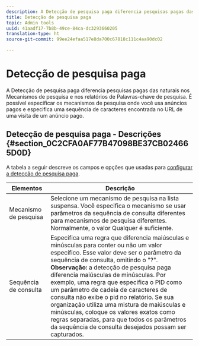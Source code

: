 ```yaml
---
description: A Detecção de pesquisa paga diferencia pesquisas pagas das naturais nos Mecanismos de pesquisa e nos relatórios de Palavras-chave de pesquisa. É possível especificar os mecanismos de pesquisa onde você usa anúncios pagos e especifica uma sequência de caracteres encontrada no URL de uma visita de um anúncio pago.
title: Detecção de pesquisa paga
topic: Admin tools
uuid: 41aadf17-7b8b-49ce-84ca-dc3293660205
translation-type: ht
source-git-commit: 99ee24efaa517e8da700c67818c111c4aa90dc02

---
```



# Detecção de pesquisa paga

A Detecção de pesquisa paga diferencia pesquisas pagas das naturais nos Mecanismos de pesquisa e nos relatórios de Palavras-chave de pesquisa. É possível especificar os mecanismos de pesquisa onde você usa anúncios pagos e especifica uma sequência de caracteres encontrada no URL de uma visita de um anúncio pago.

## Detecção de pesquisa paga - Descrições {#section_0C2CFA0AF77B47098BE37CB024665D0D}

A tabela a seguir descreve os campos e opções que usadas para [configurar a detecção de pesquisa paga](/help/admin/admin/paid-search-detection/t-paid-search-detection.md).

| Elementos | Descrição |
|--- |--- |
| Mecanismo de pesquisa | Selecione um mecanismo de pesquisa na lista suspensa. Você especifica o mecanismo se usar parâmetros da sequência de consulta diferentes para mecanismos de pesquisa diferentes. Normalmente, o valor Qualquer é suficiente. |
| Sequência de consulta | Especifica uma regra que diferencia maiúsculas e minúsculas para conter ou não um valor específico. Esse valor deve ser o parâmetro da sequência de consulta, omitindo o &quot;?&quot;. <br>**Observação:** a detecção de pesquisa paga diferencia maiúsculas de minúsculas. Por exemplo, uma regra que especifica o PID como um parâmetro de cadeia de caracteres de consulta não exibe o pid no relatório. Se sua organização utiliza uma mistura de maiúsculas e minúsculas, coloque os valores exatos como regras separadas, para que todos os parâmetros da sequência de consulta desejados possam ser capturados.</br> |
